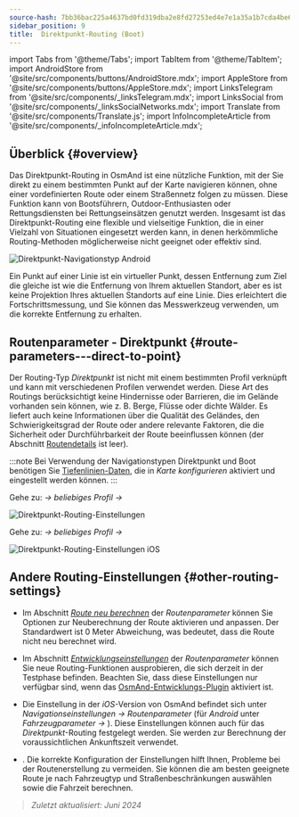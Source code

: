 ```yaml
---
source-hash: 7bb36bac225a4637bd0fd319dba2e8fd27253ed4e7e1a35a1b7cda4be6a24614
sidebar_position: 9
title:  Direktpunkt-Routing (Boot)
---
```

import Tabs from '@theme/Tabs';
import TabItem from '@theme/TabItem';
import AndroidStore from '@site/src/components/buttons/AndroidStore.mdx';
import AppleStore from '@site/src/components/buttons/AppleStore.mdx';
import LinksTelegram from '@site/src/components/_linksTelegram.mdx';
import LinksSocial from '@site/src/components/_linksSocialNetworks.mdx';
import Translate from '@site/src/components/Translate.js';
import InfoIncompleteArticle from '@site/src/components/_infoIncompleteArticle.mdx';



## Überblick {#overview}

Das Direktpunkt-Routing in OsmAnd ist eine nützliche Funktion, mit der Sie direkt zu einem bestimmten Punkt auf der Karte navigieren können, ohne einer vordefinierten Route oder einem Straßennetz folgen zu müssen. Diese Funktion kann von Bootsführern, Outdoor-Enthusiasten oder Rettungsdiensten bei Rettungseinsätzen genutzt werden. Insgesamt ist das Direktpunkt-Routing eine flexible und vielseitige Funktion, die in einer Vielzahl von Situationen eingesetzt werden kann, in denen herkömmliche Routing-Methoden möglicherweise nicht geeignet oder effektiv sind.

![Direktpunkt-Navigationstyp Android](@site/static/img/navigation/boat/direct_navigation_type_android.png)

Ein Punkt auf einer Linie ist ein virtueller Punkt, dessen Entfernung zum Ziel die gleiche ist wie die Entfernung von Ihrem aktuellen Standort, aber es ist keine Projektion Ihres aktuellen Standorts auf eine Linie. Dies erleichtert die Fortschrittsmessung, und Sie können das Messwerkzeug verwenden, um die korrekte Entfernung zu erhalten.


## Routenparameter - Direktpunkt {#route-parameters---direct-to-point}

Der Routing-Typ *Direktpunkt* ist nicht mit einem bestimmten Profil verknüpft und kann mit verschiedenen Profilen verwendet werden.
Diese Art des Routings berücksichtigt keine Hindernisse oder Barrieren, die im Gelände vorhanden sein können, wie z. B. Berge, Flüsse oder dichte Wälder. Es liefert auch keine Informationen über die Qualität des Geländes, den Schwierigkeitsgrad der Route oder andere relevante Faktoren, die die Sicherheit oder Durchführbarkeit der Route beeinflussen können (der Abschnitt [Routendetails](../setup/route-details.md) ist leer).

:::note
Bei Verwendung der Navigationstypen Direktpunkt und Boot benötigen Sie [Tiefenlinien-Daten](../../plugins/nautical-charts.md#nautical-map-style), die in *Karte konfigurieren* aktiviert und eingestellt werden können.
:::

<Tabs groupId="operating-systems" queryString="current-os">

<TabItem value="android" label="Android">

Gehe zu: *<Translate android="true" ids="shared_string_menu,shared_string_settings"/> → beliebiges Profil → <Translate android="true" ids="routing_settings_2,nav_type_hint"/>*

![Direktpunkt-Routing-Einstellungen](@site/static/img/navigation/routing/direct_to_point_routing_3_andr.png)

</TabItem>

<TabItem value="ios" label="iOS">

Gehe zu: *<Translate android="true" ids="shared_string_menu,shared_string_settings"/> → beliebiges Profil → <Translate android="true" ids="routing_settings_2,nav_type_hint"/>*

![Direktpunkt-Routing-Einstellungen iOS](@site/static/img/navigation/routing/direct_to_point_ios.png)

</TabItem>

</Tabs>


## Andere Routing-Einstellungen {#other-routing-settings}

- Im Abschnitt [*Route neu berechnen*](../../navigation/guidance/navigation-settings.md#recalculate-route) der *Routenparameter* können Sie Optionen zur Neuberechnung der Route aktivieren und anpassen. Der Standardwert ist 0 Meter Abweichung, was bedeutet, dass die Route nicht neu berechnet wird.

- Im Abschnitt [*Entwicklungseinstellungen*](../guidance/navigation-settings.md#development-settings) der *Routenparameter* können Sie neue Routing-Funktionen ausprobieren, die sich derzeit in der Testphase befinden. Beachten Sie, dass diese Einstellungen nur verfügbar sind, wenn das [OsmAnd-Entwicklungs-Plugin](../../plugins/development.md) aktiviert ist.

- Die Einstellung [*<Translate ios="true" ids="road_speeds"/>*](../guidance/navigation-settings.md#road-speeds) in der *iOS*-Version von OsmAnd befindet sich unter *Navigationseinstellungen → Routenparameter* (für *Android* unter *Fahrzeugparameter → [<Translate android="true" ids="default_speed_setting_title"/>](../guidance/navigation-settings.md#default-speed--road-speeds)*). Diese Einstellungen können auch für das *Direktpunkt*-Routing festgelegt werden. Sie werden zur Berechnung der voraussichtlichen Ankunftszeit verwendet.

- *[<Translate ios="true" ids="vehicle_parameters"/>](../guidance/navigation-settings.md#vehicle-parameters)*. Die korrekte Konfiguration der Einstellungen hilft Ihnen, Probleme bei der Routenerstellung zu vermeiden. Sie können die am besten geeignete Route je nach Fahrzeugtyp und Straßenbeschränkungen auswählen sowie die Fahrzeit berechnen.

> *Zuletzt aktualisiert: Juni 2024*